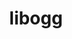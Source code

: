 ---
title: "libogg"
layout: cache
categories: [package, develop]
meta: {"compilers": ["apple-clang@16.0.0", "gcc@11.1.0", "gcc@11.4.0", "gcc@13.2.0", "msvc@19.39.33523"], "num_specs": 35, "num_specs_by_stack": {"data-vis-sdk": 6, "e4s": 6, "e4s-rocm-external": 7, "ml-darwin-aarch64-mps": 5, "ml-linux-aarch64-cpu": 7, "ml-linux-aarch64-cuda": 7, "ml-linux-x86_64-cpu": 6, "ml-linux-x86_64-cuda": 6, "root": 35, "windows-vis": 4}, "oss": ["sequoia", "ubuntu20.04", "ubuntu22.04", "ubuntu24.04", "windows10.0.20348"], "platforms": ["darwin", "linux", "windows"], "stacks": ["data-vis-sdk", "e4s", "e4s-rocm-external", "ml-darwin-aarch64-mps", "ml-linux-aarch64-cpu", "ml-linux-aarch64-cuda", "ml-linux-x86_64-cpu", "ml-linux-x86_64-cuda", "root", "windows-vis"], "targets": ["aarch64", "x86_64", "x86_64_v3"], "versions": ["1.3.5"]}
spec_details: [{"compiler": "gcc@13.2.0", "hash": "2dkp724e2aiwwx37aopmsdlouu2hihaw", "os": "ubuntu24.04", "platform": "linux", "size": "-", "stacks": ["ml-linux-aarch64-cpu", "ml-linux-aarch64-cuda", "root"], "target": "aarch64", "variants": ["build_system=autotools"], "versions": ["1.3.5"]}, {"compiler": "gcc@13.2.0", "hash": "3kelafs4cw2zaiprhiof6fnagexsdqgs", "os": "ubuntu24.04", "platform": "linux", "size": "-", "stacks": ["ml-linux-aarch64-cpu", "ml-linux-aarch64-cuda", "root"], "target": "aarch64", "variants": ["build_system=autotools"], "versions": ["1.3.5"]}, {"compiler": "apple-clang@16.0.0", "hash": "4v4alhwvdaddag4oddjv3jiwn4ndim4r", "os": "sequoia", "platform": "darwin", "size": "-", "stacks": ["ml-darwin-aarch64-mps", "root"], "target": "aarch64", "variants": ["build_system=autotools"], "versions": ["1.3.5"]}, {"compiler": "gcc@13.2.0", "hash": "5mqy4b2prixxwuxmx5kyrighfjhuzp26", "os": "ubuntu24.04", "platform": "linux", "size": "-", "stacks": ["ml-linux-x86_64-cpu", "ml-linux-x86_64-cuda", "root"], "target": "x86_64_v3", "variants": ["build_system=autotools"], "versions": ["1.3.5"]}, {"compiler": "gcc@13.2.0", "hash": "75cdguv4qhyu6ghpw6k5w3pd3t3fm5sf", "os": "ubuntu24.04", "platform": "linux", "size": "-", "stacks": ["ml-linux-aarch64-cpu", "ml-linux-aarch64-cuda", "root"], "target": "aarch64", "variants": ["build_system=autotools"], "versions": ["1.3.5"]}, {"compiler": "apple-clang@16.0.0", "hash": "bpkyrnrthyyjlftgvp3dts2sfk6jtlf3", "os": "sequoia", "platform": "darwin", "size": "-", "stacks": ["ml-darwin-aarch64-mps", "root"], "target": "aarch64", "variants": ["build_system=autotools"], "versions": ["1.3.5"]}, {"compiler": "gcc@13.2.0", "hash": "clypw5qrf4tinik7xtnkc2jvo726gekp", "os": "ubuntu24.04", "platform": "linux", "size": "-", "stacks": ["ml-linux-x86_64-cpu", "ml-linux-x86_64-cuda", "root"], "target": "x86_64_v3", "variants": ["build_system=autotools"], "versions": ["1.3.5"]}, {"compiler": "apple-clang@16.0.0", "hash": "dyjfk7khi43bglktbixz3gfu5akz6dkr", "os": "sequoia", "platform": "darwin", "size": "-", "stacks": ["ml-darwin-aarch64-mps", "root"], "target": "aarch64", "variants": ["build_system=autotools"], "versions": ["1.3.5"]}, {"compiler": "gcc@13.2.0", "hash": "f6gupwyey6zxzduia3j33e5whhfznrgx", "os": "ubuntu24.04", "platform": "linux", "size": "-", "stacks": ["ml-linux-x86_64-cpu", "ml-linux-x86_64-cuda", "root"], "target": "x86_64_v3", "variants": ["build_system=autotools"], "versions": ["1.3.5"]}, {"compiler": "msvc@19.39.33523", "hash": "falccogotzhvsc26dp6f6uionjg6y673", "os": "windows10.0.20348", "platform": "windows", "size": "-", "stacks": ["root", "windows-vis"], "target": "x86_64", "variants": ["build_system=cmake", "build_type=Release", "generator=ninja", "~ipo", "+pic", "+shared"], "versions": ["1.3.5"]}, {"compiler": "gcc@11.1.0", "hash": "gvaukpwm52emh7v3qb3a5dzhi2khsqmr", "os": "ubuntu20.04", "platform": "linux", "size": "-", "stacks": ["data-vis-sdk", "root"], "target": "x86_64_v3", "variants": ["build_system=autotools"], "versions": ["1.3.5"]}, {"compiler": "gcc@11.1.0", "hash": "h3y6g3erddkkvphn64e7cefrcouwbvky", "os": "ubuntu20.04", "platform": "linux", "size": "-", "stacks": ["data-vis-sdk", "root"], "target": "x86_64_v3", "variants": ["build_system=autotools"], "versions": ["1.3.5"]}, {"compiler": "gcc@11.1.0", "hash": "hwejcavjixqopczze4jaz4pfek2g5dr7", "os": "ubuntu20.04", "platform": "linux", "size": "-", "stacks": ["data-vis-sdk", "root"], "target": "x86_64_v3", "variants": ["build_system=autotools"], "versions": ["1.3.5"]}, {"compiler": "gcc@11.4.0", "hash": "hxx7wu5qes3jcw5ccngkqp7o2562r4xe", "os": "ubuntu22.04", "platform": "linux", "size": "-", "stacks": ["e4s", "e4s-rocm-external", "root"], "target": "x86_64_v3", "variants": ["build_system=autotools"], "versions": ["1.3.5"]}, {"compiler": "gcc@11.4.0", "hash": "i5nk2h5pxfnmseudejxpbnscwxsypd3c", "os": "ubuntu22.04", "platform": "linux", "size": "-", "stacks": ["e4s", "e4s-rocm-external", "root"], "target": "x86_64_v3", "variants": ["build_system=autotools"], "versions": ["1.3.5"]}, {"compiler": "gcc@11.4.0", "hash": "i5xmhjbzwttirotungtrolixejsmlbno", "os": "ubuntu22.04", "platform": "linux", "size": "-", "stacks": ["e4s", "e4s-rocm-external", "root"], "target": "x86_64_v3", "variants": ["build_system=autotools"], "versions": ["1.3.5"]}, {"compiler": "msvc@19.39.33523", "hash": "jl7gl5a3wwcrfucdkxyroavcis6gt7vb", "os": "windows10.0.20348", "platform": "windows", "size": "-", "stacks": ["root", "windows-vis"], "target": "x86_64", "variants": ["build_system=cmake", "build_type=Release", "generator=ninja", "~ipo", "+pic", "+shared"], "versions": ["1.3.5"]}, {"compiler": "gcc@13.2.0", "hash": "lyolsxp5i4mqtzv7d24yiewnmxyof3gj", "os": "ubuntu24.04", "platform": "linux", "size": "-", "stacks": ["ml-linux-aarch64-cpu", "ml-linux-aarch64-cuda", "root"], "target": "aarch64", "variants": ["build_system=autotools"], "versions": ["1.3.5"]}, {"compiler": "apple-clang@16.0.0", "hash": "m3g2frcnsviisphhysytibueug7ss3e2", "os": "sequoia", "platform": "darwin", "size": "-", "stacks": ["ml-darwin-aarch64-mps", "root"], "target": "aarch64", "variants": ["build_system=autotools"], "versions": ["1.3.5"]}, {"compiler": "gcc@11.1.0", "hash": "n6ddy3ndglc7d46wlzltse7juimng2me", "os": "ubuntu20.04", "platform": "linux", "size": "-", "stacks": ["data-vis-sdk", "root"], "target": "x86_64_v3", "variants": ["build_system=autotools"], "versions": ["1.3.5"]}, {"compiler": "gcc@13.2.0", "hash": "oyqsftmqf2txv3myf2qabrr4umolegch", "os": "ubuntu24.04", "platform": "linux", "size": "-", "stacks": ["ml-linux-aarch64-cpu", "ml-linux-aarch64-cuda", "root"], "target": "aarch64", "variants": ["build_system=autotools"], "versions": ["1.3.5"]}, {"compiler": "gcc@13.2.0", "hash": "pvjg2jea3zunhwy2ku6mbhko4drgxogk", "os": "ubuntu24.04", "platform": "linux", "size": "-", "stacks": ["ml-linux-aarch64-cpu", "ml-linux-aarch64-cuda", "root"], "target": "aarch64", "variants": ["build_system=autotools"], "versions": ["1.3.5"]}, {"compiler": "gcc@11.1.0", "hash": "pxvtn6bllbdhfitl5jqarqjwl52co5dd", "os": "ubuntu20.04", "platform": "linux", "size": "-", "stacks": ["data-vis-sdk", "root"], "target": "x86_64_v3", "variants": ["build_system=autotools"], "versions": ["1.3.5"]}, {"compiler": "gcc@13.2.0", "hash": "qamr4jlrfqzci7vnv2w3w7govcobn7c3", "os": "ubuntu24.04", "platform": "linux", "size": "-", "stacks": ["ml-linux-x86_64-cpu", "ml-linux-x86_64-cuda", "root"], "target": "x86_64_v3", "variants": ["build_system=autotools"], "versions": ["1.3.5"]}, {"compiler": "gcc@11.4.0", "hash": "qh3aiinrb4yke2b7f7zofptvjohunnki", "os": "ubuntu22.04", "platform": "linux", "size": "-", "stacks": ["e4s", "e4s-rocm-external", "root"], "target": "x86_64_v3", "variants": ["build_system=autotools"], "versions": ["1.3.5"]}, {"compiler": "gcc@13.2.0", "hash": "qhiwerulyj7egqzhruzq7we7qqqjhyvv", "os": "ubuntu24.04", "platform": "linux", "size": "-", "stacks": ["ml-linux-x86_64-cpu", "ml-linux-x86_64-cuda", "root"], "target": "x86_64_v3", "variants": ["build_system=autotools"], "versions": ["1.3.5"]}, {"compiler": "gcc@11.4.0", "hash": "r6emk3jchqg4okixigjrmpj7wkc75dkk", "os": "ubuntu22.04", "platform": "linux", "size": "-", "stacks": ["e4s", "e4s-rocm-external", "root"], "target": "x86_64_v3", "variants": ["build_system=autotools"], "versions": ["1.3.5"]}, {"compiler": "gcc@13.2.0", "hash": "rg6yiwe44izva6q4e7s6felj6tab43l7", "os": "ubuntu24.04", "platform": "linux", "size": "-", "stacks": ["ml-linux-aarch64-cpu", "ml-linux-aarch64-cuda", "root"], "target": "aarch64", "variants": ["build_system=autotools"], "versions": ["1.3.5"]}, {"compiler": "gcc@11.4.0", "hash": "s5qipofoh7ivrtv2gb4dalgb2w3bt3fp", "os": "ubuntu22.04", "platform": "linux", "size": "-", "stacks": ["e4s-rocm-external", "root"], "target": "x86_64_v3", "variants": ["build_system=autotools"], "versions": ["1.3.5"]}, {"compiler": "gcc@11.1.0", "hash": "scmnybm6ll3ydt72qintzx3ifdvt2tsl", "os": "ubuntu20.04", "platform": "linux", "size": "-", "stacks": ["data-vis-sdk", "root"], "target": "x86_64_v3", "variants": ["build_system=autotools"], "versions": ["1.3.5"]}, {"compiler": "gcc@11.4.0", "hash": "swfrh2fsggntigyh7tijmmtbnglqk4bp", "os": "ubuntu22.04", "platform": "linux", "size": "-", "stacks": ["e4s", "e4s-rocm-external", "root"], "target": "x86_64_v3", "variants": ["build_system=autotools"], "versions": ["1.3.5"]}, {"compiler": "msvc@19.39.33523", "hash": "t7orfkglt7rq4djqbvc3iijoph3535pu", "os": "windows10.0.20348", "platform": "windows", "size": "-", "stacks": ["root", "windows-vis"], "target": "x86_64", "variants": ["build_system=cmake", "build_type=Release", "generator=ninja", "~ipo", "+pic", "+shared"], "versions": ["1.3.5"]}, {"compiler": "apple-clang@16.0.0", "hash": "xaoqp2l34m3ut44o7ll2oijihjzplemv", "os": "sequoia", "platform": "darwin", "size": "-", "stacks": ["ml-darwin-aarch64-mps", "root"], "target": "aarch64", "variants": ["build_system=autotools"], "versions": ["1.3.5"]}, {"compiler": "gcc@13.2.0", "hash": "ybhe3voqfsh44wc773pttt7e6ldr77hu", "os": "ubuntu24.04", "platform": "linux", "size": "-", "stacks": ["ml-linux-x86_64-cpu", "ml-linux-x86_64-cuda", "root"], "target": "x86_64_v3", "variants": ["build_system=autotools"], "versions": ["1.3.5"]}, {"compiler": "msvc@19.39.33523", "hash": "yhs6yelsqhsgekesfpwnzs6ygfroxcsv", "os": "windows10.0.20348", "platform": "windows", "size": "-", "stacks": ["root", "windows-vis"], "target": "x86_64", "variants": ["build_system=cmake", "build_type=Release", "generator=ninja", "~ipo", "+pic", "+shared"], "versions": ["1.3.5"]}]
---